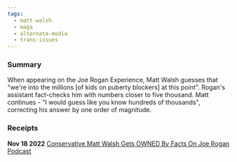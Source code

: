```yaml
---
tags:
  - matt-walsh
  - maga
  - alternate-media
  - trans-issues
---
```

### Summary
When appearing on the Joe Rogan Experience, Matt Walsh guesses that "we're into the millions [of kids on puberty blockers] at this point". Rogan's assistant fact-checks him with numbers closer to five thousand. Matt continues - "I would guess like you know hundreds of thousands", correcting his answer by one order of magnitude.

### Receipts
**Nov 18 2022** [Conservative Matt Walsh Gets OWNED By Facts On Joe Rogan Podcast](https://www.youtube.com/shorts/VZoi8-8Tna8)